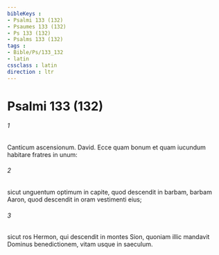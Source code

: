 ```yaml
---
bibleKeys : 
- Psalmi 133 (132)
- Psaumes 133 (132)
- Ps 133 (132)
- Psalms 133 (132)
tags : 
- Bible/Ps/133_132
- latin
cssclass : latin
direction : ltr
---
```


# Psalmi 133 (132)

###### 1
Canticum ascensionum. David. Ecce quam bonum et quam iucundum habitare fratres in unum:
###### 2
sicut unguentum optimum in capite, quod descendit in barbam, barbam Aaron, quod descendit in oram vestimenti eius;
###### 3
sicut ros Hermon, qui descendit in montes Sion, quoniam illic mandavit Dominus benedictionem, vitam usque in saeculum.
